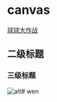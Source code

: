 # canvas
[球球大作战](https://01/gittest/index.html)

## 二级标题

### 三级标题

![alt](https://www.liaoxuefeng.com/files/attachments/919021631860000/0)# wen